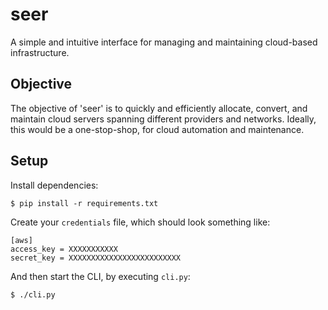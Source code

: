 seer
====

A simple and intuitive interface for managing and maintaining cloud-based infrastructure.

Objective
---------

The objective of 'seer' is to quickly and efficiently allocate, convert, and maintain cloud servers spanning different providers and networks. Ideally, this would be a one-stop-shop, for cloud automation and maintenance.

Setup
-----

Install dependencies:

```
$ pip install -r requirements.txt
```

Create your `credentials` file, which should look something like:

```
[aws]
access_key = XXXXXXXXXXX
secret_key = XXXXXXXXXXXXXXXXXXXXXXXXX
```

And then start the CLI, by executing `cli.py`:

```
$ ./cli.py
```
